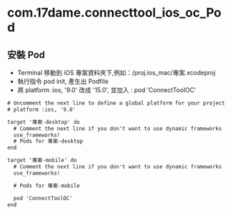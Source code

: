# com.17dame.connecttool_ios_oc_Pod
 
## 安裝 Pod
-  Terminal 移動到 iOS 專案資料夾下,例如：/proj.ios_mac/專案.xcodeproj
-  執行指令 pod init, 產生出 Podfile
- 將 platform :ios, '9.0' 改成 '15.0', 並加入 :  pod 'ConnectToolOC' 

```txt
# Uncomment the next line to define a global platform for your project
# platform :ios, '9.0'

target '專案-desktop' do
  # Comment the next line if you don't want to use dynamic frameworks
  use_frameworks!
  # Pods for 專案-desktop
end

target '專案-mobile' do
  # Comment the next line if you don't want to use dynamic frameworks
  use_frameworks!

  # Pods for 專案-mobile

  pod 'ConnectToolOC' 
end

```
 
